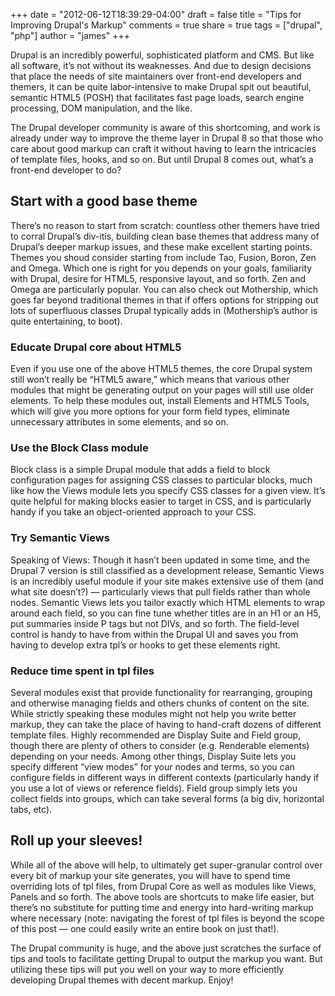 +++
date = "2012-06-12T18:39:29-04:00"
draft = false
title = "Tips for Improving Drupal's Markup"
comments = true
share = true
tags = ["drupal", "php"]
author = "james"
+++

Drupal is an incredibly powerful, sophisticated platform and CMS. But like all software, it’s not without its weaknesses. And due to design decisions that place the needs of site maintainers over front-end developers and themers, it can be quite labor-intensive to make Drupal spit out beautiful, semantic HTML5 (POSH) that facilitates fast page loads, search engine processing, DOM manipulation, and the like.

The Drupal developer community is aware of this shortcoming, and work is already under way to improve the theme layer in Drupal 8 so that those who care about good markup can craft it without having to learn the intricacies of template files, hooks, and so on. But until Drupal 8 comes out, what’s a front-end developer to do?

## Start with a good base theme

There’s no reason to start from scratch: countless other themers have tried to corral Drupal’s div-itis, building clean base themes that address many of Drupal’s deeper markup issues, and these make excellent starting points. Themes you shoud consider starting from include Tao, Fusion, Boron, Zen and Omega. Which one is right for you depends on your goals, familiarity with Drupal, desire for HTML5, responsive layout, and so forth. Zen and Omega are particularly popular. You can also check out Mothership, which goes far beyond traditional themes in that if offers options for stripping out lots of superfluous classes Drupal typically adds in (Mothership’s author is quite entertaining, to boot).

### Educate Drupal core about HTML5

Even if you use one of the above HTML5 themes, the core Drupal system still won’t really be “HTML5 aware,” which means that various other modules that might be generating output on your pages will still use older elements. To help these modules out, install Elements and HTML5 Tools, which will give you more options for your form field types, eliminate unnecessary attributes in some elements, and so on.

### Use the Block Class module

Block class is a simple Drupal module that adds a field to block configuration pages for assigning CSS classes to particular blocks, much like how the Views module lets you specify CSS classes for a given view. It’s quite helpful for making blocks easier to target in CSS, and is particularly handy if you take an object-oriented approach to your CSS.

### Try Semantic Views

Speaking of Views: Though it hasn’t been updated in some time, and the Drupal 7 version is still classified as a development release, Semantic Views is an incredibly useful module if your site makes extensive use of them (and what site doesn’t?) — particularly views that pull fields rather than whole nodes. Semantic Views lets you tailor exactly which HTML elements to wrap around each field, so you can fine tune whether titles are in an H1 or an H5, put summaries inside P tags but not DIVs, and so forth. The field-level control is handy to have from within the Drupal UI and saves you from having to develop extra tpl’s or hooks to get these elements right.

### Reduce time spent in tpl files

Several modules exist that provide functionality for rearranging, grouping and otherwise managing fields and others chunks of content on the site. While strictly speaking these modules might not help you write better markup, they can take the place of having to hand-craft dozens of different template files. Highly recommended are Display Suite and Field group, though there are plenty of others to consider (e.g. Renderable elements) depending on your needs. Among other things, Display Suite lets you specify different “view modes” for your nodes and terms, so you can configure fields in different ways in different contexts (particularly handy if you use a lot of views or reference fields). Field group simply lets you collect fields into groups, which can take several forms (a big div, horizontal tabs, etc).

## Roll up your sleeves!

While all of the above will help, to ultimately get super-granular control over every bit of markup your site generates, you will have to spend time overriding lots of tpl files, from Drupal Core as well as modules like Views, Panels and so forth. The above tools are shortcuts to make life easier, but there’s no substitute for putting time and energy into hard-writing markup where necessary (note: navigating the forest of tpl files is beyond the scope of this post — one could easily write an entire book on just that!).

The Drupal community is huge, and the above just scratches the surface of tips and tools to facilitate getting Drupal to output the markup you want. But utilizing these tips will put you well on your way to more efficiently developing Drupal themes with decent markup. Enjoy!